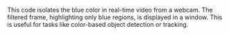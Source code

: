 This code isolates the blue color in real-time video from a webcam. The filtered frame, highlighting only blue regions, is displayed in a window. This is useful for tasks like color-based object detection or tracking.
